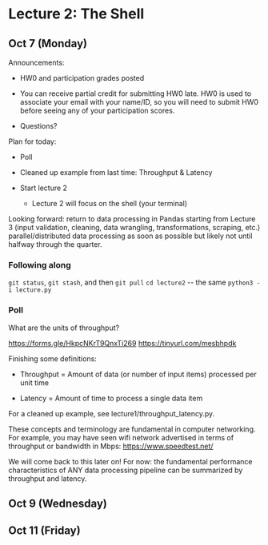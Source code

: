 # Lecture 2: The Shell

## Oct 7 (Monday)

Announcements:

- HW0 and participation grades posted

- You can receive partial credit for submitting HW0 late.
  HW0 is used to associate your email with your name/ID, so you
  will need to submit HW0 before seeing any of your participation scores.

- Questions?

Plan for today:

- Poll

- Cleaned up example from last time: Throughput & Latency

- Start lecture 2

  + Lecture 2 will focus on the shell (your terminal)

Looking forward:
return to data processing in Pandas starting from Lecture 3
(input validation, cleaning, data wrangling, transformations, scraping, etc.)
parallel/distributed data processing as soon as possible but likely
not until halfway through the quarter.

### Following along

`git status`, `git stash`, and then `git pull`
`cd lecture2` -- the same `python3 -i lecture.py`

### Poll

What are the units of throughput?

https://forms.gle/HkpcNKrT9QnxTi269
https://tinyurl.com/mesbhpdk

Finishing some definitions:

- Throughput = Amount of data (or number of input items)
  processed per unit time

- Latency = Amount of time to process a single data item

For a cleaned up example, see lecture1/throughput_latency.py.

These concepts and terminology are fundamental in computer networking.
For example, you may have seen wifi network advertised in terms of
throughput or bandwidth in Mbps:
https://www.speedtest.net/

We will come back to this later on!
For now: the fundamental performance characteristics of ANY data processing
pipeline can be summarized by throughput and latency.

## Oct 9 (Wednesday)

## Oct 11 (Friday)
